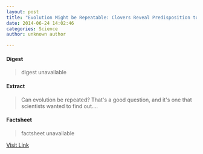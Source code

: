 ```yaml
---
layout: post
title: "Evolution Might be Repeatable: Clovers Reveal Predisposition to Traits"
date: 2014-06-24 14:02:46
categories: Science
author: unknown author

---
```



#### Digest
>digest unavailable

#### Extract
>Can evolution be repeated? That's a good question, and it's one that scientists wanted to find out....

#### Factsheet
>factsheet unavailable

[Visit Link](http://www.scienceworldreport.com/articles/15629/20140624/evolution-repeatable-clovers-reveal-predisposition-traits.htm)


